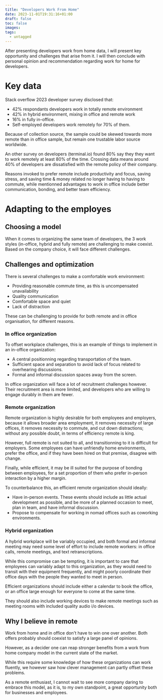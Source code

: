 ```yaml
---
title: "Developers Work From Home"
date: 2023-11-01T19:31:16+01:00
draft: false
toc: false
images:
tags: 
  - untagged
---
```


After presenting developers work from home data, I will present key opportunity and challenges that arise from it. 
I will then conclude with personal opinion and recommendation regarding work for home for developers.

# Key data

Stack overflow 2023 developer survey disclosed that:
- 42% respondants developers work in totally remote environment
- 42% in hybrid environment, mixing in office and remote work
- 16% in fully in-office.
- Self-employed developers work remotely for 70% of them. 

Because of collection source, the sample could be skewed towards more remote than in office sample, but remain one trustable labor source worldwide.

An other survey on developers (terminal.io) found 80% say they they want to work remotely at least 80% of the time. Crossing data means around 40% of developers are dissatisfied with the remote policy of their company.

Reasons invoked to prefer remote include productivity and focus, saving stress, and saving time & money related no longer having to having to commute,
while mentionned advantages to work in office include better communication, bonding, and better team efficiency.

# Adapting to the employes

## Choosing a model

When it comes to organizing the same team of developers, the 3 work styles (in-office, hybrid and fully remote) are challenging to make coexist. Based on the company choice, it will face different challenges.

## Challenges and optimization

There is several challenges to make a comfortable work environment:
- Providing reasonable commute time, as this is uncompensated unavailability
- Quality communication
- Comfortable space and quiet
- Lack of distraction

These can be challenging to provide for both remote and in office organisation, for different reasons.

### In office organization

To offset workplace challenges, this is an example of things to implement in an in-office organization:
- A central positionning regarding transportation of the team.
- Sufficient space and separation to avoid lack of focus related to overhearing discussions.
- Formal and informal discussion spaces away from the screen.

In office organization will face a lot of recruitment challenges however. Their recruitment area is more limited, and developers who are willing to engage durably in them are fewer.


### Remote organization

Remote organization is highly desirable for both employees and employers, because it allows broader area employment, it removes necessity of large offices, it removes necessity to commute, and cut down distractions; without any possible doubt, in terms of efficiency remote is king.

However, full remote is not suited to all, and transitionning to it is difficult for employers. Some employees can have unfriendly home environments, prefer the office, and if they have been hired on that premise, disagree with change.

Finally, while efficient, it may be ill suited for the purpose of bonding between employees, for a set proportion of them who prefer in-person interaction by a higher margin.

To counterbalance this, an efficient remote organization should ideally:
- Have in-person events. These events should include as little actual development as possible, and be more of a planned occasion to meet, plan in team, and have informal discussion.
- Propose to compensate for working in nomad offices such as coworking environments.


### Hybrid organization

A hybrid workplace will be variably occupied, and both formal and informal meeting may need some level of effort to include remote workers: in office calls, remote meetings, and text retranscriptions.

While this compromise can be tempting, it is important to care that employees can variably adapt to this organization, as they would need to transit with their equipment frequently, and might poorly coordinate their office days with the people they wanted to meet in person.

Efficient organizations should include either a calendar to book the office, or an office large enough for everyone to come at the same time.

They should also include working devices to make remote meetings such as meeting rooms with included quality audio i/o devices.

## Why I believe in remote

Work from home and in office don't have to win one over another. Both offers probably should coexist to satisfy a large panel of opinions.

However, as a decider one can reap stronger benefits from a work from home company model in the current state of the market.

While this require some knowledge of how these organizations can work fluently, we however saw how clever management can partly offset these problems.

As a remote enthusiast, I cannot wait to see more company daring to embrace this model, as it is, to my own standpoint, a great opportunity both for businesses and employees.